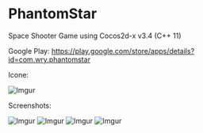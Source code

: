 # PhantomStar
Space Shooter Game using Cocos2d-x v3.4 (C++ 11)

Google Play: https://play.google.com/store/apps/details?id=com.wry.phantomstar

Icone:

![Imgur](http://i.imgur.com/615nMkvt.png)

Screenshots:

![Imgur](http://i.imgur.com/VouhvgYm.png) ![Imgur](http://i.imgur.com/48w2FTem.png)
![Imgur](http://i.imgur.com/HCxH2Amm.png) ![Imgur](http://i.imgur.com/4dR5tLgm.png)
